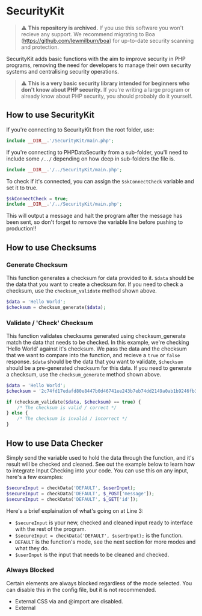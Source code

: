 # SecurityKit

> :warning: **This repository is archived.** If you use this software you won't recieve any support. We recommend migrating to Boa (https://github.com/lewmilburn/boa) for up-to-date security scanning and protection.

SecurityKit adds basic functions with the aim to improve security in PHP programs, removing the need for developers to manage their own security systems and centralising security operations.

> :warning: **This is a very basic security library intended for beginners who don't know about PHP security.** If you're writing a large program or already know about PHP security, you should probably do it yourself.

## How to use SecurityKit
If you're connecting to SecurityKit from the root folder, use:
```php
include __DIR__.'/SecurityKit/main.php';
```
If you're connecting to PHPDataSecurity from a sub-folder, you'll need to include some `/../` depending on how deep in sub-folders the file is.
```php
include __DIR__.'/../SecurityKit/main.php';
```
To check if it's connected, you can assign the `$skConnectCheck` variable and set it to true.
```php
$skConnectCheck = true;
include __DIR__.'/../SecurityKit/main.php';
```
This will output a message and halt the program after the message has been sent, so don't forget to remove the variable line before pushing to production!!

## How to use Checksums

### Generate Checksum

This function generates a checksum for data provided to it. `$data` should be the data that you want to create a checksum for. If you need to check a checksum, use the `checksum_validate` method shown above.

```php
$data = 'Hello World';
$checksum = checksum_generate($data);
```

### Validate / 'Check' Checksum

This function validates checksums generated using checksum_generate match the data that needs to be checked. In this example, we're checking 'Hello World' against it's checksum. We pass the data and the checksum that we want to compare into the function, and recieve a `true` or `false` response. 
`$data` should be the data that you want to validate, `$checksum` should be a pre-generated checksum for this data. If you need to generate a checksum, use the `checksum_generate` method shown above.

```php
$data = 'Hello World';
$checksum = '2c74fd17edafd80e8447b0d46741ee243b7eb74dd2149a0ab1b9246fb30382f27e853d8585719e0e67cbda0daa8f51671064615d645ae27acb15bfb1447f459b';

if (checksum_validate($data, $checksum) == true) {
    /* The checksum is valid / correct */
} else {
    /* The checksum is invalid / incorrect */
}
```

## How to use Data Checker

Simply send the variable used to hold the data through the function, and it's result will be checked and cleaned. See out the example below to learn how to integrate Input Checking into your code. You can use this on any input, here's a few examples:
```php
$secureInput = checkData('DEFAULT', $userInput);
$secureInput = checkData('DEFAULT', $_POST['message']);
$secureInput = checkData('DEFAULT', $_GET['id']);
```
Here's a brief explaination of what's going on at Line 3:
- `$secureInput` is your new, checked and cleaned input ready to interface with the rest of the program.
- `$secureInput = checkData('DEFAULT', $userInput);` is the function.
- `DEFAULT` is the function's mode, see the next section for more modes and what they do.
- `$userInput` is the input that needs to be cleaned and checked.

### Always Blocked
Certain elements are always blocked regardless of the mode selected. You can disable this in the config file, but it is not recommended.
- External CSS via <link> and @import are disabled.
- External <script> tags are disabled.
- PHP and SQL Commands are disabled.
- Access to external CSS and JS is availiable in the Administration panel.

### Modes

**DEFAULT (Recommended)**
  
```php
$secureInput = checkData('DEFAULT', $userInput);
```
  
Allows No Code.
  
*Block All is the default mode. This blocks SQL Injection, Cross-site Scripting, HTML Code Injection, CSS Code Injection, JS Code Injection and PHP Code Injection. Rich Text Editors may run into issues using this mode. We highly recommend using this mode when sanitising plain text inputs such as logins, forms and more that do not require rich text editors or HTML content to pass through.*
  
  
**HTML**
  
```php
$secureInput = checkData('HTML', $userInput);
```
  
Allows HTML.
  
*Sometimes, inputs require HTML such as rich text editors. This mode allows HTML to pass through, but not JavaScript and CSS. JavaScript and CSS are both still disabled. Plain text editors (<textarea> <input> for names, emails, passwords, etc.) should use Block All unless they specificially require HTML content to pass through.*
  
  
**CSS**
  
```php
$secureInput = checkData('CSS', $userInput);
```
  
Allows HTML and CSS.
  
*As well as allowing HTML, this mode also enables CSS in the document.*

  
**TAGCSS**
  
```php
$secureInput = checkData('TAGCSS', $userInput);
```
  
Allows HTML and Tagged CSS.
  
*Allows HTML tags to contain tag-specific CSS (eg. <span style="color:blue;">) but disallow the use of <style> tags.*
  
**JS**
  
```php
$secureInput = checkData('JS', $userInput);
```
  
Allows HTML and JavaScript.
  
*As well as allowing HTML, this mode also enables inline JavaScript, external JavaScript is blocked.*

**ALL**
  
```php
$secureInput = checkData('ALL', $userInput);
```
  
Allows HTML, CSS, Tagged CSS and JavaScript.
  
*Allows all server-safe content to pass through. HTML, CSS and JavaScript content is allowed. External CSS, JavaScript and the tag is blocked.*

## Disclaimer
SecurityKit and it's contributors cannot be held responsible for any data breaches, leaks or vulnerabilities as a result of SecurityKit software. This software may contain bugs, use at your own risk.
